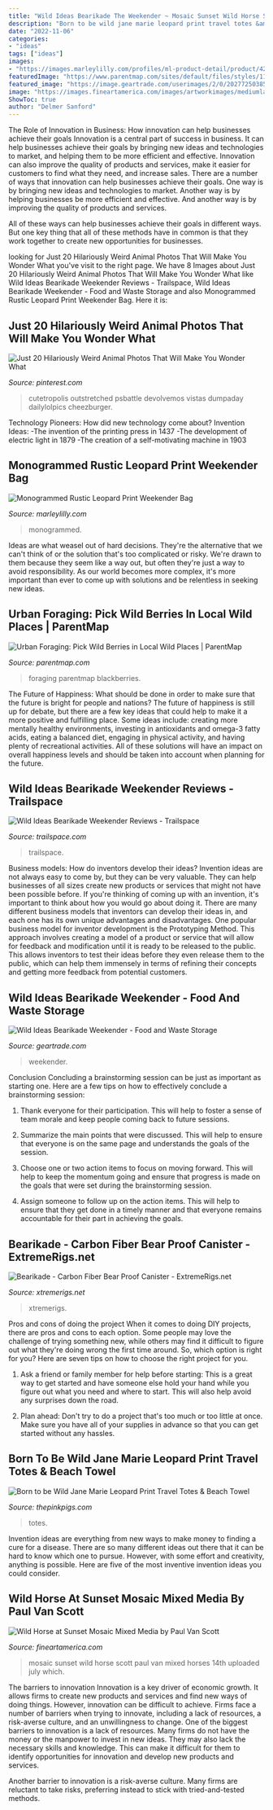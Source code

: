 ```yaml
---
title: "Wild Ideas Bearikade The Weekender ~ Mosaic Sunset Wild Horse Scott Paul Van Mixed Horses 14th Uploaded July Which"
description: "Born to be wild jane marie leopard print travel totes &amp; beach towel"
date: "2022-11-06"
categories:
- "ideas"
tags: ["ideas"]
images:
- "https://images.marleylilly.com/profiles/ml-product-detail/product/42003/2N8-rustic-leopard-print-weekender-holding-side-2.jpg?pd=3"
featuredImage: "https://www.parentmap.com/sites/default/files/styles/1180x660_scaled_cropped/public/2021-09/iStock-1316405531_0.jpg?itok=h9w7MyQP"
featured_image: "https://image.geartrade.com/userimages/2/0/202772503854729d03dfb93.jpg"
image: "https://images.fineartamerica.com/images/artworkimages/mediumlarge/1/wild-horse-at-sunset-mosaic-paul-van-scott.jpg"
ShowToc: true
author: "Delmer Sanford"
---
```



The Role of Innovation in Business: How innovation can help businesses achieve their goals
Innovation is a central part of success in business. It can help businesses achieve their goals by bringing new ideas and technologies to market, and helping them to be more efficient and effective. Innovation can also improve the quality of products and services, make it easier for customers to find what they need, and increase sales.
There are a number of ways that innovation can help businesses achieve their goals. One way is by bringing new ideas and technologies to market. Another way is by helping businesses be more efficient and effective. And another way is by improving the quality of products and services.

All of these ways can help businesses achieve their goals in different ways. But one key thing that all of these methods have in common is that they work together to create new opportunities for businesses.

	

		
looking for Just 20 Hilariously Weird Animal Photos That Will Make You Wonder What you've visit to the right page. We have 8 Images about Just 20 Hilariously Weird Animal Photos That Will Make You Wonder What like Wild Ideas Bearikade Weekender Reviews - Trailspace, Wild Ideas Bearikade Weekender - Food and Waste Storage and also Monogrammed Rustic Leopard Print Weekender Bag. Here it is:
		
    
## Just 20 Hilariously Weird Animal Photos That Will Make You Wonder What

<img loading=lazy src="https://i.pinimg.com/736x/ca/29/1f/ca291f335e737cae8de658b70a00f2cb.jpg" onerror="this.onerror=null;this.src='https://tse4.mm.bing.net/th?id=OIP.NRd8aOaDt_1GwQScFnlS1QHaK2&amp;pid=15.1';" alt="Just 20 Hilariously Weird Animal Photos That Will Make You Wonder What">

_Source: pinterest.com_

>cutetropolis outstretched psbattle devolvemos vistas dumpaday dailylolpics cheezburger. 

	

Technology Pioneers: How did new technology come about?
Invention Ideas: 
-The invention of the printing press in 1437 
-The development of electric light in 1879 
-The creation of a self-motivating machine in 1903

    
## Monogrammed Rustic Leopard Print Weekender Bag

<img loading=lazy src="https://images.marleylilly.com/profiles/ml-product-detail/product/42003/2N8-rustic-leopard-print-weekender-holding-side-2.jpg?pd=3" onerror="this.onerror=null;this.src='https://tse4.mm.bing.net/th?id=OIP.z39Nt3vkwTNUvd7rjtthxAHaHa&amp;pid=15.1';" alt="Monogrammed Rustic Leopard Print Weekender Bag">

_Source: marleylilly.com_

>monogrammed. 

	

Ideas are what weasel out of hard decisions. They're the alternative that we can't think of or the solution that's too complicated or risky. We're drawn to them because they seem like a way out, but often they're just a way to avoid responsibility. As our world becomes more complex, it's more important than ever to come up with solutions and be relentless in seeking new ideas.

    
## Urban Foraging: Pick Wild Berries In Local Wild Places | ParentMap

<img loading=lazy src="https://www.parentmap.com/sites/default/files/styles/1180x660_scaled_cropped/public/2021-09/iStock-1316405531_0.jpg?itok=h9w7MyQP" onerror="this.onerror=null;this.src='https://tse2.mm.bing.net/th?id=OIP.ye4f5xbWIEBoMU3SFDuTOwHaEJ&amp;pid=15.1';" alt="Urban Foraging: Pick Wild Berries in Local Wild Places | ParentMap">

_Source: parentmap.com_

>foraging parentmap blackberries. 

	

The Future of Happiness: What should be done in order to make sure that the future is bright for people and nations?
The future of happiness is still up for debate, but there are a few key ideas that could help to make it a more positive and fulfilling place. Some ideas include: creating more mentally healthy environments, investing in antioxidants and omega-3 fatty acids, eating a balanced diet, engaging in physical activity, and having plenty of recreational activities. All of these solutions will have an impact on overall happiness levels and should be taken into account when planning for the future.

    
## Wild Ideas Bearikade Weekender Reviews - Trailspace

<img loading=lazy src="https://assets.trailspace.com/assets/9/6/2/9230690/P1000570.jpg" onerror="this.onerror=null;this.src='https://tse3.mm.bing.net/th?id=OIP.lZya5uC9tu-vH9M1q3gICQHaEw&amp;pid=15.1';" alt="Wild Ideas Bearikade Weekender Reviews - Trailspace">

_Source: trailspace.com_

>trailspace. 

	

Business models: How do inventors develop their ideas?
Invention ideas are not always easy to come by, but they can be very valuable. They can help businesses of all sizes create new products or services that might not have been possible before. If you're thinking of coming up with an invention, it's important to think about how you would go about doing it. There are many different business models that inventors can develop their ideas in, and each one has its own unique advantages and disadvantages.
One popular business model for inventor development is the Prototyping Method. This approach involves creating a model of a product or service that will allow for feedback and modification until it is ready to be released to the public. This allows inventors to test their ideas before they even release them to the public, which can help them immensely in terms of refining their concepts and getting more feedback from potential customers.

    
## Wild Ideas Bearikade Weekender - Food And Waste Storage

<img loading=lazy src="https://image.geartrade.com/userimages/2/0/202772503854729d03dfb93.jpg" onerror="this.onerror=null;this.src='https://tse3.mm.bing.net/th?id=OIP._cWszNMSswsKIktv805ovwAAAA&amp;pid=15.1';" alt="Wild Ideas Bearikade Weekender - Food and Waste Storage">

_Source: geartrade.com_

>weekender. 

	

Conclusion
Concluding a brainstorming session can be just as important as starting one. Here are a few tips on how to effectively conclude a brainstorming session:
1. Thank everyone for their participation. This will help to foster a sense of team morale and keep people coming back to future sessions.

2. Summarize the main points that were discussed. This will help to ensure that everyone is on the same page and understands the goals of the session.

3. Choose one or two action items to focus on moving forward. This will help to keep the momentum going and ensure that progress is made on the goals that were set during the brainstorming session.

4. Assign someone to follow up on the action items. This will help to ensure that they get done in a timely manner and that everyone remains accountable for their part in achieving the goals.

    
## Bearikade - Carbon Fiber Bear Proof Canister - ExtremeRigs.net

<img loading=lazy src="https://www.xtremerigs.net/wp-content/uploads/2015/10/DSC_4155.jpg" onerror="this.onerror=null;this.src='https://tse2.mm.bing.net/th?id=OIP.x-f9TMqi9ZDMP-aWWrQ18gHaE_&amp;pid=15.1';" alt="Bearikade - Carbon Fiber Bear Proof Canister - ExtremeRigs.net">

_Source: xtremerigs.net_

>xtremerigs. 

	

Pros and cons of doing the project
When it comes to doing DIY projects, there are pros and cons to each option. Some people may love the challenge of trying something new, while others may find it difficult to figure out what they're doing wrong the first time around.  So, which option is right for you? Here are seven tips on how to choose the right project for you.
1) Ask a friend or family member for help before starting: This is a great way to get started and have someone else hold your hand while you figure out what you need and where to start. This will also help avoid any surprises down the road.

2) Plan ahead: Don't try to do a project that's too much or too little at once. Make sure you have all of your supplies in advance so that you can get started without any hassles.

    
## Born To Be Wild Jane Marie Leopard Print Travel Totes &amp; Beach Towel

<img loading=lazy src="https://cdn.shopify.com/s/files/1/0016/1300/4872/products/born-to-be-wild-jane-marie-leopard-print-travel-totes-handbags-and-clutches-the-pink-pigs-fine-jewels-and-gifts-for-people-who-love-animals-tote-352401_1600x.jpg?v=1579490187" onerror="this.onerror=null;this.src='https://tse2.mm.bing.net/th?id=OIP.t8zqDvM1j8bqfXcyg3_ePQHaHa&amp;pid=15.1';" alt="Born to be Wild Jane Marie Leopard Print Travel Totes &amp; Beach Towel">

_Source: thepinkpigs.com_

>totes. 

	

Invention ideas are everything from new ways to make money to finding a cure for a disease. There are so many different ideas out there that it can be hard to know which one to pursue. However, with some effort and creativity, anything is possible. Here are five of the most inventive invention ideas you could consider.

    
## Wild Horse At Sunset Mosaic Mixed Media By Paul Van Scott

<img loading=lazy src="https://images.fineartamerica.com/images/artworkimages/mediumlarge/1/wild-horse-at-sunset-mosaic-paul-van-scott.jpg" onerror="this.onerror=null;this.src='https://tse3.mm.bing.net/th?id=OIP.hGBmn_CLuX3JsPd2psKnxwHaJy&amp;pid=15.1';" alt="Wild Horse at Sunset Mosaic Mixed Media by Paul Van Scott">

_Source: fineartamerica.com_

>mosaic sunset wild horse scott paul van mixed horses 14th uploaded july which. 

	

The barriers to innovation
Innovation is a key driver of economic growth. It allows firms to create new products and services and find new ways of doing things. However, innovation can be difficult to achieve. Firms face a number of barriers when trying to innovate, including a lack of resources, a risk-averse culture, and an unwillingness to change.
One of the biggest barriers to innovation is a lack of resources. Many firms do not have the money or the manpower to invest in new ideas. They may also lack the necessary skills and knowledge. This can make it difficult for them to identify opportunities for innovation and develop new products and services.

Another barrier to innovation is a risk-averse culture. Many firms are reluctant to take risks, preferring instead to stick with tried-and-tested methods.


